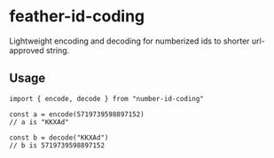 # feather-id-coding

Lightweight encoding and decoding for numberized ids to shorter url-approved string.

## Usage

```
import { encode, decode } from "number-id-coding"

const a = encode(5719739598897152)
// a is "KKXAd"

const b = decode("KKXAd")
// b is 5719739598897152
```
